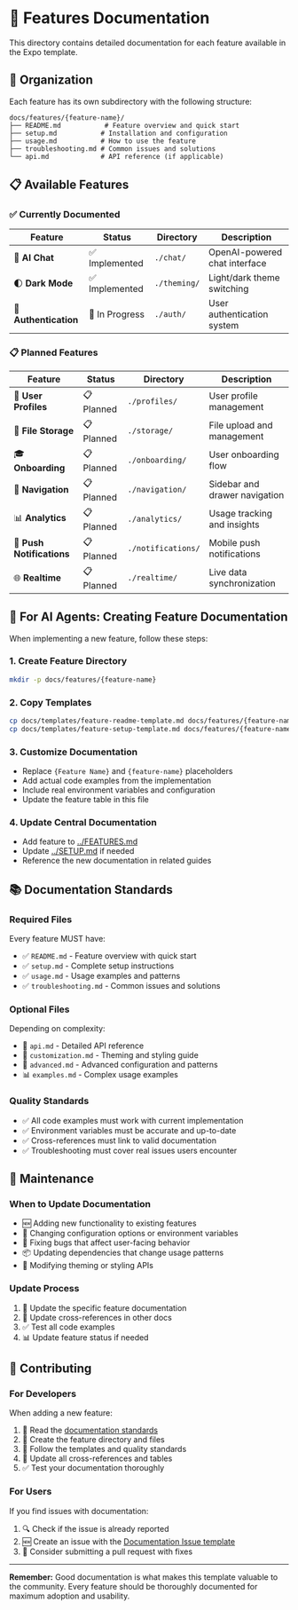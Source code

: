 # 📁 Features Documentation

This directory contains detailed documentation for each feature available in the Expo template.

## 📂 Organization

Each feature has its own subdirectory with the following structure:

```
docs/features/{feature-name}/
├── README.md           # Feature overview and quick start
├── setup.md           # Installation and configuration
├── usage.md           # How to use the feature
├── troubleshooting.md # Common issues and solutions
└── api.md             # API reference (if applicable)
```

## 📋 Available Features

### ✅ Currently Documented

| Feature               | Status         | Directory    | Description                   |
| --------------------- | -------------- | ------------ | ----------------------------- |
| 🤖 **AI Chat**        | ✅ Implemented | `./chat/`    | OpenAI-powered chat interface |
| 🌓 **Dark Mode**      | ✅ Implemented | `./theming/` | Light/dark theme switching    |
| 🔐 **Authentication** | 🚧 In Progress | `./auth/`    | User authentication system    |

### 📋 Planned Features

| Feature                   | Status     | Directory          | Description                   |
| ------------------------- | ---------- | ------------------ | ----------------------------- |
| 👤 **User Profiles**      | 📋 Planned | `./profiles/`      | User profile management       |
| 📁 **File Storage**       | 📋 Planned | `./storage/`       | File upload and management    |
| 🎓 **Onboarding**         | 📋 Planned | `./onboarding/`    | User onboarding flow          |
| 🔀 **Navigation**         | 📋 Planned | `./navigation/`    | Sidebar and drawer navigation |
| 📊 **Analytics**          | 📋 Planned | `./analytics/`     | Usage tracking and insights   |
| 🔔 **Push Notifications** | 📋 Planned | `./notifications/` | Mobile push notifications     |
| 🌐 **Realtime**           | 📋 Planned | `./realtime/`      | Live data synchronization     |

## 🔧 For AI Agents: Creating Feature Documentation

When implementing a new feature, follow these steps:

### 1. Create Feature Directory

```bash
mkdir -p docs/features/{feature-name}
```

### 2. Copy Templates

```bash
cp docs/templates/feature-readme-template.md docs/features/{feature-name}/README.md
cp docs/templates/feature-setup-template.md docs/features/{feature-name}/setup.md
```

### 3. Customize Documentation

- Replace `{Feature Name}` and `{feature-name}` placeholders
- Add actual code examples from the implementation
- Include real environment variables and configuration
- Update the feature table in this file

### 4. Update Central Documentation

- Add feature to [../FEATURES.md](../FEATURES.md)
- Update [../SETUP.md](../SETUP.md) if needed
- Reference the new documentation in related guides

## 📚 Documentation Standards

### Required Files

Every feature MUST have:

- ✅ `README.md` - Feature overview with quick start
- ✅ `setup.md` - Complete setup instructions
- ✅ `usage.md` - Usage examples and patterns
- ✅ `troubleshooting.md` - Common issues and solutions

### Optional Files

Depending on complexity:

- 📖 `api.md` - Detailed API reference
- 🎨 `customization.md` - Theming and styling guide
- 🔧 `advanced.md` - Advanced configuration and patterns
- 📊 `examples.md` - Complex usage examples

### Quality Standards

- ✅ All code examples must work with current implementation
- ✅ Environment variables must be accurate and up-to-date
- ✅ Cross-references must link to valid documentation
- ✅ Troubleshooting must cover real issues users encounter

## 🔄 Maintenance

### When to Update Documentation

- 🆕 Adding new functionality to existing features
- 🔧 Changing configuration options or environment variables
- 🐛 Fixing bugs that affect user-facing behavior
- 📦 Updating dependencies that change usage patterns
- 🎨 Modifying theming or styling APIs

### Update Process

1. 📝 Update the specific feature documentation
2. 🔄 Update cross-references in other docs
3. ✅ Test all code examples
4. 📊 Update feature status if needed

## 🤝 Contributing

### For Developers

When adding a new feature:

1. 📖 Read the [documentation standards](../../.cursor/rules/documentation-standards.mdc)
2. 📁 Create the feature directory and files
3. 📝 Follow the templates and quality standards
4. 🔗 Update all cross-references and tables
5. ✅ Test your documentation thoroughly

### For Users

If you find issues with documentation:

1. 🔍 Check if the issue is already reported
2. 🆕 Create an issue with the [Documentation Issue template](../../.github/ISSUE_TEMPLATE/documentation_issue.md)
3. 🤝 Consider submitting a pull request with fixes

---

**Remember:** Good documentation is what makes this template valuable to the community. Every feature should be thoroughly documented for maximum adoption and usability.
